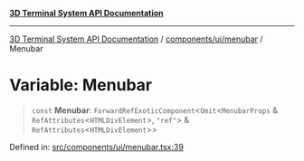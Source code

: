 [**3D Terminal System API Documentation**](../../../../README.md)

***

[3D Terminal System API Documentation](../../../../README.md) / [components/ui/menubar](../README.md) / Menubar

# Variable: Menubar

> `const` **Menubar**: `ForwardRefExoticComponent`\<`Omit`\<`MenubarProps` & `RefAttributes`\<`HTMLDivElement`\>, `"ref"`\> & `RefAttributes`\<`HTMLDivElement`\>\>

Defined in: [src/components/ui/menubar.tsx:39](https://github.com/Dicommunitas/ThreeJS_Terminal_3D/blob/bf102b883b1f46260971486ec9fa4290f009e866/src/components/ui/menubar.tsx#L39)
